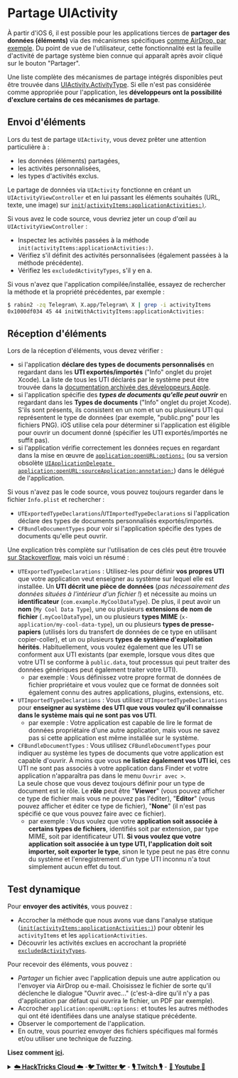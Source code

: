 # Partage UIActivity

À partir d'iOS 6, il est possible pour les applications tierces de **partager des données (éléments)** via des mécanismes spécifiques [comme AirDrop, par exemple](https://developer.apple.com/library/archive/documentation/iPhone/Conceptual/iPhoneOSProgrammingGuide/Inter-AppCommunication/Inter-AppCommunication.html#//apple\_ref/doc/uid/TP40007072-CH6-SW3). Du point de vue de l'utilisateur, cette fonctionnalité est la feuille d'activité de partage système bien connue qui apparaît après avoir cliqué sur le bouton "Partager".

Une liste complète des mécanismes de partage intégrés disponibles peut être trouvée dans [UIActivity.ActivityType](https://developer.apple.com/documentation/uikit/uiactivity/activitytype). Si elle n'est pas considérée comme appropriée pour l'application, les **développeurs ont la possibilité d'exclure certains de ces mécanismes de partage**.

## **Envoi d'éléments**

Lors du test de partage `UIActivity`, vous devez prêter une attention particulière à :

* les données (éléments) partagées,
* les activités personnalisées,
* les types d'activités exclus.

Le partage de données via `UIActivity` fonctionne en créant un `UIActivityViewController` et en lui passant les éléments souhaités (URL, texte, une image) sur [`init(activityItems:applicationActivities:)`](https://developer.apple.com/documentation/uikit/uiactivityviewcontroller/1622019-init).

Si vous avez le code source, vous devriez jeter un coup d'œil au `UIActivityViewController` :

* Inspectez les activités passées à la méthode `init(activityItems:applicationActivities:)`.
* Vérifiez s'il définit des activités personnalisées (également passées à la méthode précédente).
* Vérifiez les `excludedActivityTypes`, s'il y en a.

Si vous n'avez que l'application compilée/installée, essayez de rechercher la méthode et la propriété précédentes, par exemple :
```bash
$ rabin2 -zq Telegram\ X.app/Telegram\ X | grep -i activityItems
0x1000df034 45 44 initWithActivityItems:applicationActivities:
```
## **Réception d'éléments**

Lors de la réception d'éléments, vous devez vérifier :

* si l'application **déclare des types de documents personnalisés** en regardant dans les **UTI exportés/importés** ("Info" onglet du projet Xcode). La liste de tous les UTI déclarés par le système peut être trouvée dans la [documentation archivée des développeurs Apple](https://developer.apple.com/library/archive/documentation/Miscellaneous/Reference/UTIRef/Articles/System-DeclaredUniformTypeIdentifiers.html#//apple\_ref/doc/uid/TP40009259).
* si l'application spécifie des _**types de documents qu'elle peut ouvrir**_ en regardant dans les **Types de documents** ("Info" onglet du projet Xcode). S'ils sont présents, ils consistent en un nom et un ou plusieurs UTI qui représentent le type de données (par exemple, "public.png" pour les fichiers PNG). iOS utilise cela pour déterminer si l'application est éligible pour ouvrir un document donné (spécifier les UTI exportés/importés ne suffit pas).
* si l'application vérifie correctement les données reçues en regardant dans la mise en œuvre de [`application:openURL:options:`](https://developer.apple.com/documentation/uikit/uiapplicationdelegate/1623112-application?language=objc) (ou sa version obsolète [`UIApplicationDelegate application:openURL:sourceApplication:annotation:`](https://developer.apple.com/documentation/uikit/uiapplicationdelegate/1623073-application?language=objc)) dans le délégué de l'application.

Si vous n'avez pas le code source, vous pouvez toujours regarder dans le fichier `Info.plist` et rechercher :

* `UTExportedTypeDeclarations`/`UTImportedTypeDeclarations` si l'application déclare des types de documents personnalisés exportés/importés.
* `CFBundleDocumentTypes` pour voir si l'application spécifie des types de documents qu'elle peut ouvrir.

Une explication très complète sur l'utilisation de ces clés peut être trouvée [sur Stackoverflow](https://stackoverflow.com/questions/21937978/what-are-utimportedtypedeclarations-and-utexportedtypedeclarations-used-for-on-i), mais voici un résumé :

* `UTExportedTypeDeclarations` : Utilisez-les pour définir **vos propres UTI** que votre application veut enseigner au système sur lequel elle est installée. Un **UTI décrit une pièce de données** (_pas nécessairement des données situées à l'intérieur d'un fichier !_) et nécessite au moins un **identificateur** (`com.example.MyCoolDataType`). De plus, il peut avoir un **nom** (`My Cool Data Type`), une ou plusieurs **extensions de nom de fichier** (`.myCoolDataType`), un ou plusieurs **types MIME** (`x-application/my-cool-data-type`), un ou plusieurs **types de presse-papiers** (utilisés lors du transfert de données de ce type en utilisant copier-coller), et un ou plusieurs **types de système d'exploitation hérités**. Habituellement, vous voulez également que les UTI se conforment aux UTI existants (par exemple, lorsque vous dites que votre UTI se conforme à `public.data`, tout processus qui peut traiter des données génériques peut également traiter votre UTI).
  * par exemple : Vous définissez votre propre format de données de fichier propriétaire et vous voulez que ce format de données soit également connu des autres applications, plugins, extensions, etc.
* `UTImportedTypeDeclarations` : Vous utilisez `UTImportedTypeDeclarations` pour **enseigner au système des UTI que vous voulez qu'il connaisse dans le système mais qui ne sont pas vos UTI**.
  * par exemple : Votre application est capable de lire le format de données propriétaire d'une autre application, mais vous ne savez pas si cette application est même installée sur le système.
* `CFBundleDocumentTypes` : Vous utilisez `CFBundleDocumentTypes` pour indiquer au système les types de documents que votre application est capable d'ouvrir. À moins que vous **ne listiez également vos UTI ici**, ces UTI ne sont pas associés à votre application dans Finder et votre application n'apparaîtra pas dans le menu `Ouvrir avec >`. \
La seule chose que vous devez toujours définir pour un type de document est le rôle. Le **rôle** peut être "**Viewer**" (vous pouvez afficher ce type de fichier mais vous ne pouvez pas l'éditer), "**Editor**" (vous pouvez afficher et éditer ce type de fichier), "**None**" (il n'est pas spécifié ce que vous pouvez faire avec ce fichier).
  * par exemple : Vous voulez que votre **application soit associée à certains types de fichiers**, identifiés soit par extension, par type MIME, soit par identificateur UTI. **Si vous voulez que votre application soit associée à un type UTI, l'application doit soit importer, soit exporter le type**, sinon le type peut ne pas être connu du système et l'enregistrement d'un type UTI inconnu n'a tout simplement aucun effet du tout.

## Test dynamique

Pour **envoyer des activités**, vous pouvez :

* Accrocher la méthode que nous avons vue dans l'analyse statique ([`init(activityItems:applicationActivities:)`](https://developer.apple.com/documentation/uikit/uiactivityviewcontroller/1622019-init)) pour obtenir les `activityItems` et les `applicationActivities`.
* Découvrir les activités exclues en accrochant la propriété [`excludedActivityTypes`](https://developer.apple.com/documentation/uikit/uiactivityviewcontroller/1622009-excludedactivitytypes).

Pour recevoir des éléments, vous pouvez :

* _Partager_ un fichier avec l'application depuis une autre application ou l'envoyer via AirDrop ou e-mail. Choisissez le fichier de sorte qu'il déclenche le dialogue "Ouvrir avec..." (c'est-à-dire qu'il n'y a pas d'application par défaut qui ouvrira le fichier, un PDF par exemple).
* Accrocher `application:openURL:options:` et toutes les autres méthodes qui ont été identifiées dans une analyse statique précédente.
* Observer le comportement de l'application.
* En outre, vous pourriez envoyer des fichiers spécifiques mal formés et/ou utiliser une technique de fuzzing.

**Lisez comment** [**ici**](https://mobile-security.gitbook.io/mobile-security-testing-guide/ios-testing-guide/0x06h-testing-platform-interaction#dynamic-analysis-8)**.**


<details>

<summary><a href="https://cloud.hacktricks.xyz/pentesting-cloud/pentesting-cloud-methodology"><strong>☁️ HackTricks Cloud ☁️</strong></a> -<a href="https://twitter.com/hacktricks_live"><strong>🐦 Twitter 🐦</strong></a> - <a href="https://www.twitch.tv/hacktricks_live/schedule"><strong>🎙️ Twitch 🎙️</strong></a> - <a href="https://www.youtube.com/@hacktricks_LIVE"><strong>🎥 Youtube 🎥</strong></a></summary>

- Travaillez-vous dans une **entreprise de cybersécurité** ? Voulez-vous voir votre **entreprise annoncée dans HackTricks** ? ou voulez-vous avoir accès à la **dernière version de PEASS ou télécharger HackTricks en PDF** ? Consultez les [**PLANS D'ABONNEMENT**](https://github.com/sponsors/carlospolop) !

- Découvrez [**The PEASS Family**](https://opensea.io/collection/the-peass-family), notre collection exclusive de [**NFTs**](https://opensea.io/collection/the-peass-family)

- Obtenez le [**swag officiel PEASS & HackTricks**](https://peass.creator-spring.com)

- **Rejoignez le** [**💬**](https://emojipedia.org/speech-balloon/) [**groupe Discord**](https://discord.gg/hRep4RUj7f) ou le [**groupe telegram**](https://t.me/peass) ou **suivez** moi sur **Twitter** [**🐦**](https://github.com/carlospolop/hacktricks/tree/7af18b62b3bdc423e11444677a6a73d4043511e9/\[https:/emojipedia.org/bird/README.md)[**@carlospolopm**](https://twitter.com/hacktricks_live)**.**

- **Partagez vos astuces de piratage en soumettant des PR au [repo hacktricks](https://github.com/carlospolop/hacktricks) et au [repo hacktricks-cloud](https://github.com/carlospolop/hacktricks-cloud)**.

</details>
